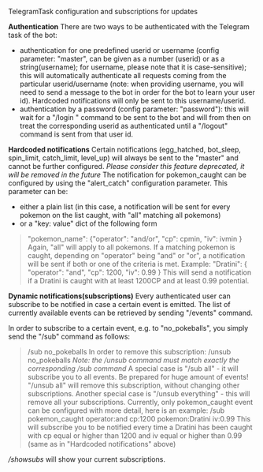 TelegramTask configuration and subscriptions for updates


**Authentication**
There are two ways to be authenticated with the Telegram task of the bot:
* authentication for one predefined userid or username (config parameter: "master", can be given as a number (userid) or as a string(username); for username, please note that it is case-sensitive); this will automatically authenticate all requests coming from the particular userid/username (note: when providing username, you will need to send a message to the bot in order for the bot to learn your user id). Hardcoded notifications will only be sent to this username/userid.
* authentication by a password (config parameter: "password"): this will wait for a "/login <password>" command to be sent to the bot and will from then on treat the corresponding userid as authenticated until a "/logout" command is sent from that user id.

**Hardcoded notifications**
Certain notifications (egg_hatched, bot_sleep, spin_limit, catch_limit, level_up) will always be sent to the "master" and cannot be further configured. *Please consider this feature deprecated, it will be removed in the future*
The notification for pokemon_caught can be configured by using the "alert_catch" configuration parameter. This parameter can be:
* either a plain list (in this case, a notification will be sent for every pokemon on the list caught, with "all" matching all pokemons)
* or a "key: value" dict of the following form 
> "pokemon_name": {"operator": "and/or", "cp": cpmin, "iv": ivmin }
Again, "all" will apply to all pokemons. If a matching pokemon is caught, depending on "operator" being "and" or "or", a notification will be sent if both or one of the criteria is met.
Example:
> "Dratini": { "operator": "and", "cp": 1200, "iv": 0.99 }
This will send a notification if a Dratini is caught with at least 1200CP and at least 0.99 potential.

**Dynamic notifications(subscriptions)**
Every authenticated user can subscribe to be notified in case a certain event is emitted. The list of currently available events can be retrieved by sending "/events" command.

In order to subscribe to a certain event, e.g. to "no_pokeballs", you simply send the "/sub" command as follows:
> /sub no_pokeballs
In order to remove this subscription:
> /unsub no_pokeballs
*Note: the /unsub command must match exactly the corresponding /sub command*
A special case is "/sub all" - it will subscribe you to all events. Be prepared for huge amount of events! "/unsub all" will remove this subscription, without changing other subscriptions.
Another special case is "/unsub everything" - this will remove all your subscriptions.
Currently, only pokemon_caught event can be configured with more detail, here is an example:
> /sub pokemon_caught operator:and cp:1200 pokemon:Dratini iv:0.99
This will subscribe you to be notified every time a Dratini has been caught with cp equal or higher than 1200 and iv equal or higher than 0.99 (same as in "Hardcoded notifications" above)

*/showsubs* will show your current subscriptions.


